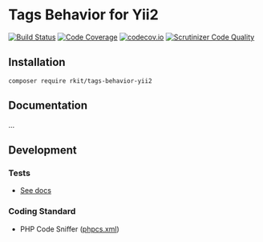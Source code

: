 # Tags Behavior for Yii2

[![Build Status](https://travis-ci.org/rkit/tags-behavior-yii2.svg?branch=master)](https://travis-ci.org/rkit/tags-behavior-yii2)
[![Code Coverage](https://scrutinizer-ci.com/g/rkit/tags-behavior-yii2/badges/coverage.png?b=master)](https://scrutinizer-ci.com/g/rkit/tags-behavior-yii2/?branch=master)
[![codecov.io](http://codecov.io/github/rkit/tags-behavior-yii2/coverage.svg?branch=master)](http://codecov.io/github/rkit/tags-behavior-yii2?branch=master)
[![Scrutinizer Code Quality](https://scrutinizer-ci.com/g/rkit/tags-behavior-yii2/badges/quality-score.png?b=master)](https://scrutinizer-ci.com/g/rkit/tags-behavior-yii2/?branch=master)

## Installation

```
composer require rkit/tags-behavior-yii2
```

## Documentation

…

## Development

### Tests

- [See docs](/tests/#tests)

### Coding Standard

- PHP Code Sniffer ([phpcs.xml](./phpcs.xml))
